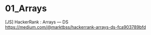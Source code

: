 # 01_Arrays
[JS] HackerRank : Arrays — DS
https://medium.com/@marktbss/hackerrank-arrays-ds-fca903789bfd
